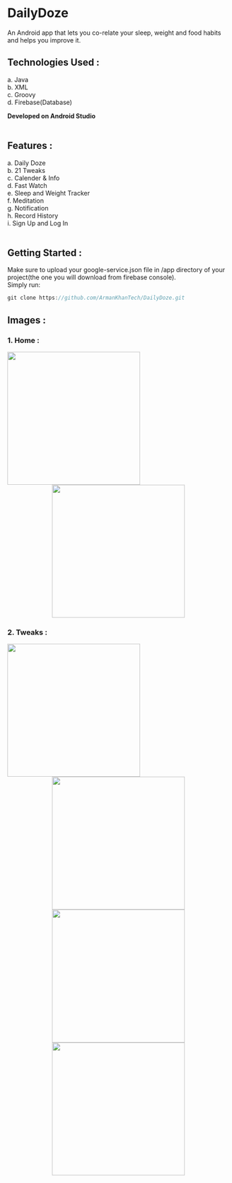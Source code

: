 # DailyDoze
An Android app that lets you co-relate your sleep, weight and food habits and helps you improve it.

## Technologies Used :
a. Java<br>
b. XML<br>
c. Groovy<br>
d. Firebase(Database)

**Developed on Android Studio**
<br>
<br>

## Features :
a. Daily Doze<br>
b. 21 Tweaks<br>
c. Calender & Info<br>
d. Fast Watch<br>
e. Sleep and Weight Tracker<br>
f. Meditation<br>
g. Notification<br>
h. Record History<br>
i. Sign Up and Log In
<br>
<br>

## Getting Started :
Make sure to upload your google-service.json file in /app directory of your project(the one you will download from firebase console). 
<br>
Simply run:
<br>
```javascript
git clone https://github.com/ArmanKhanTech/DailyDoze.git
```

## Images :
<h3>1. Home : </h3>
<p align="left">
  <img src="https://user-images.githubusercontent.com/92728787/234006113-6d7f8c5b-8c54-44e0-8406-423e35bd3475.jpg" width="300"/>
  <img src="https://user-images.githubusercontent.com/92728787/234008430-ef5d935f-804c-4aed-a282-34298f825c67.jpg" width="300" style="margin-left: 20%"/>
</p>

<h3>2. Tweaks : </h3>
<p align="left">
  <img src="https://user-images.githubusercontent.com/92728787/234010532-844b75ff-8ece-45c5-9812-192628b15d89.jpg" width="300"/>
  <img src="https://user-images.githubusercontent.com/92728787/234010921-4e1e1f56-6ebf-49ab-875d-7dccc92b1a2e.jpg" width="300" style="margin-left: 20%"/>
  <img src="https://user-images.githubusercontent.com/92728787/234011194-f5ffa772-5571-427b-84dd-d1ccc8014fa1.jpg" width="300" style="margin-left: 20%"/>
  <img src="https://user-images.githubusercontent.com/92728787/234011501-3f625bed-f47d-40e5-af91-8429f8bcd0c2.jpg" width="300" style="margin-left: 20%"/>
</p>

